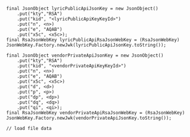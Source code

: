 	final JsonObject lyricPublicApiJsonKey = new JsonObject()
		.put("kty","RSA")
		.put("kid", "<lyricPublicApiKeyKeyId>")
		.put("n", <n>)
		.put("e", "AQAB")
		.put("x5c", <x5c>);
    final RsaJsonWebKey lyricPublicApiRsaJsonWebKey = (RsaJsonWebKey) JsonWebKey.Factory.newJwk(lyricPublicApiJsonKey.toString());

    final JsonObject vendorPrivateApiJsonKey = new JsonObject()
		.put("kty","RSA")
		.put("kid", "<vendorPrivateApiKeyKeyId>")
		.put("n", <n>)
		.put("e", "AQAB")
		.put("x5c", <x5c>)
		.put("d", <d>)
		.put("p", <p>)
		.put("dp", <dp>)
		.put("dq", <dq>)
		.put("qi", <qi>);
    final RsaJsonWebKey vendorPrivateApiRsaJsonWebKey = (RsaJsonWebKey) JsonWebKey.Factory.newJwk(vendorPrivateApiJsonKey.toString());

    // load file data